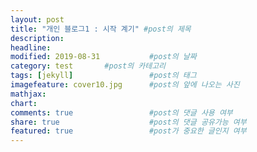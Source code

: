 ```yaml
---
layout: post
title: "개인 블로그1 : 시작 계기" #post의 제목
description:         
headline: 
modified: 2019-08-31           #post의 날짜
category: test       #post의 카테고리
tags: [jekyll]                 #post의 태그
imagefeature: cover10.jpg      #post의 앞에 나오는 사진
mathjax: 
chart: 
comments: true                 #post의 댓글 사용 여부
share: true                    #post의 댓글 공유가능 여부
featured: true                 #post가 중요한 글인지 여부
---
```

